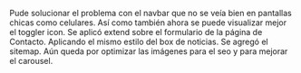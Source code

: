 Pude solucionar el problema con el navbar que no se veía bien en pantallas chicas como celulares. Así como también ahora se puede visualizar mejor el toggler icon.
Se aplicó extend sobre el formulario de la página de Contacto. Aplicando el mismo estilo del box de noticias.
Se agregó el sitemap.
Aún queda por optimizar las imágenes para el seo y para mejorar el carousel.


